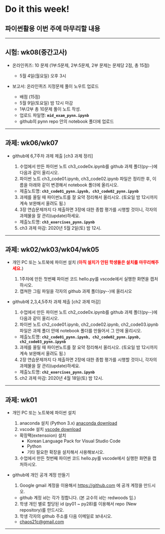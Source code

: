 # Do it this week!
## 파이썬활용 이번 주에 마무리할 내용
---

## 시험: wk08(중간고사)
   
- 온라인퀴즈: 10 문제 (1부:5문제, 2부:5문제, 2부 문제는 문제당 2점, 총 15점)
  - 5월 4일(월요일) 오후 3시 
  
- 보고서: 온라인퀴즈 지정문제 풀이 노우트 업로드
  - 배점 (15점)
  - 5월 9일(토요일) 밤 12시 마감
  - 1부/2부 총 10문제 풀이 노트 작성. 
  - 업로드 파일명: **`mid_exam_pynn.ipynb`**
  - github의 pynn repo 안의 notebook 폴더에 업로드


---

## 과제: wk06/wk07
   
- github에 6,7주차 과제 제출 [ch3 과제 정리]

  1. 수업에서 만든 파이썬 노트 ch3_code0x.ipynb를 github 과제 폴더(py--)에 다음과 같이 올리시오.
  2. 파이썬 노트 ch3_code01.ipynb, ch3_code02.ipynb 파일은 정리한 후, 이름을 아래와 같이 변경해서 notebook 폴더에 올리시오.
    - 제출노트명: **`ch3_code01_pynn.ipynb, ch3_code02_pynn.ipynb`**
  3. 과제를 올릴 때 파이썬노트를 잘 요약 정리해서 올리시오. (토요일 밤 12시까지 계속 보완해서 올려도 됨.)
  4. 3장 연습문제까지 다 제출하면 3장에 대한 종합 평가를 시행할 것이니, 각자의 과제물을 잘 관리(update)하세요.
    - 제출노트명: **`ch3_exercises_pynn.ipynb`**
  5. ch3 과제 마감: 2020년 5월 2일(토) 밤 12시.
 
---

## 과제: wk02/wk03/wk04/wk05

- 개인 PC 또는 노트북에 파이썬 설치 (<font color="red">**아직 설치가 안된 학생들은 설치를 마무리해주세요.**</font>)
  1. 1주차에 만든 첫번째 파이썬 코드 hello.py를 vscode에서 실행한 화면을 캡처하시오.
  2. 캡쳐한 그림 파일을 각자의 github 과제 폴더(py--)에 올리시오
     
- github에 2,3,4,5주차 과제 제출 [ch2 과제 마감]

  1. 수업에서 만든 파이썬 노트 ch2_code0x.ipynb를 github 과제 폴더(py--)에 다음과 같이 올리시오.
  2. 파이썬 노트 ch2_code01.ipynb, ch2_code02.ipynb, ch2_code03.ipynb 파일은 과제 폴더 안에 notebook 폴더를 만들어서 그 안에 올리시오.
    - 제출노트명: **`ch2_code01_pynn.ipynb, ch2_code02_pynn.ipynb, ch2_code03_pynn.ipynb`**
  3. 과제를 올릴 때 파이썬노트를 잘 요약 정리해서 올리시오. (토요일 밤 12시까지 계속 보완해서 올려도 됨.)
  4. 2장 연습문제까지 다 제출하면 2장에 대한 종합 평가를 시행할 것이니, 각자의 과제물을 잘 관리(update)하세요.
    - 제출노트명: **`ch2_exercises_pynn.ipynb`**
  5. ch2 과제 마감: 2020년 4월 18일(토) 밤 12시.
 
---

## 과제: wk01
- 개인 PC 또는 노트북에 파이썬 설치

  1. anaconda 설치 (Python 3.x) [anaconda download](https://www.anaconda.com/distribution/)
  2. vscode 설치 [vscode download](https://code.visualstudio.com/download)
    - 확장팩(extensoion) 설치
      - Korean Language Pack for Visual Studio Code
      - Python
      - 기타 필요한 확장을 설치해서 사용해보시오.
  3. 수업에서 만든 첫번째 파이썬 코드 hello.py를 vscode에서 실행한 화면을 캡처하시오.
     
- github에 개인 공개 계정 만들기

  1. Google gmail 계정을 이용해서 https://github.com 에 공개 계정을 만드시오.
    - github 계정 id는 각가 정합니다. (본 교수의 id는 redwoods 임.)
  2. 학생 개인 별로 할당된 id (py01 ~ py28)를 이용해서 repo (New repository)를 만드시오.
  3. 학생 각자의 github 주소를 다음 이메일로 보내시오.
    - chaos21c@gmail.com

---
